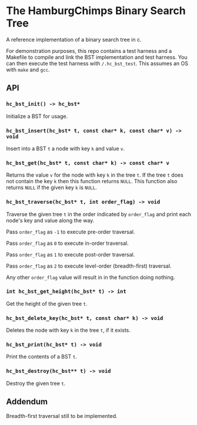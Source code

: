# The HamburgChimps Binary Search Tree

A reference implementation of a binary search tree in c.

For demonstration purposes, this repo contains a test harness and a Makefile to compile and link the BST implementation and test harness. You can then execute the test harness with `/.hc_bst_test`. This assumes an OS with `make` and `gcc`. 

## API

### `hc_bst_init() -> hc_bst*`

Initialize a BST for usage.

### `hc_bst_insert(hc_bst* t, const char* k, const char* v) -> void`

Insert into a BST `t` a node with key `k` and value `v`.

### `hc_bst_get(hc_bst* t, const char* k) -> const char* v`

Returns the value `v` for the node with key `k` in the tree `t`. If the tree `t` does not
contain the key `k` then this function returns `NULL`. This function also returns `NULL` if
the given key `k` is `NULL`.

### `hc_bst_traverse(hc_bst* t, int order_flag) -> void`

Traverse the given tree `t` in the order indicated by `order_flag` and print each node's key and value along the way.

Pass `order_flag` as `-1` to execute pre-order traversal.

Pass `order_flag` as `0` to execute in-order traversal.

Pass `order_flag` as `1` to execute post-order traversal.

Pass `order_flag` as `2` to execute level-order (breadth-first) traversal.

Any other `order_flag` value will result in in the function doing nothing.

### `int hc_bst_get_height(hc_bst* t) -> int`

Get the height of the given tree `t`.

### `hc_bst_delete_key(hc_bst* t, const char* k) -> void`

Deletes the node with key `k` in the tree `t`, if it exists.

### `hc_bst_print(hc_bst* t) -> void`

Print the contents of a BST `t`.

### `hc_bst_destroy(hc_bst** t) -> void`

Destroy the given tree `t`.

## Addendum
Breadth-first traversal still to be implemented.
